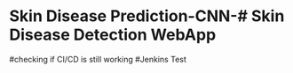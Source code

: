 # Skin Disease Prediction-CNN-# Skin Disease Detection WebApp
#checking if CI/CD is still working
#Jenkins Test
